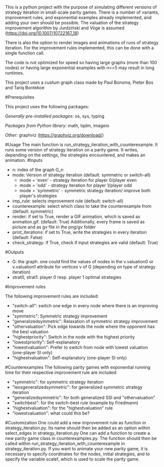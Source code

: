 This is a python project with the purpose of 
simulating different versions of strategy iteration 
in small-scale parity games. There is a number 
of variants, improvement rules, and exponential examples
already implemented, 
and adding your own should be possible. The valuation of 
the strategy improvement algorithm by Jurdziński and Vöge
is assumed (https://doi.org/10.1007/10722167_18)

There is also the option to render images and animations
of runs of strategy iteration. For the improvement rules implemented,
this can be done with a single function call.

The code is not optimized for speed so having large graphs
(more than 100 nodes) or having large exponential examples
with n>=5 may result in long runtimes.

This project uses a custum graph class made by 
Paul Bonsma, Pieter Bos and Tariq Bontekoe

#Prerequisites

This project uses the following packages:

*Generally pre-installed packages:*
os, sys, typing

*Packages from Python library:*
math, tqdm, imageio

*Other:*
graphviz (https://graphviz.org/download/)

#Usage
The main function is run_strategy_iteration_with_counterexample.
It runs some version of strategy iteration on a parity game.
It writes, depending on the settings, the strategies encountered, and makes an animation.
#Inputs
- n: index of the graph G_n
- mode: Version of strategy iteration (default: symmetric or switch-all)
  - mode = 'even' - strategy iteration for player 0/player even 
  - mode = 'odd' - strategy iteration for player 1/player odd 
  - mode = 'symmetric' - symmetric strategy iteration/ improve both player's strategies
- imp_rule: selects improvement rule (default: switch-all)
- counterexample: select which class to take the counterexample from (default: symmetric)
- render: if set to True, render a GIF animation, which is saved as animation.gif. (default: True)
               Additionally, every frame is saved as picture and as gv file in the png/gv folder
- print_iterations: if set to True, write the strategies in every iteration (default: False)
- check_strategy: if True, check if input strategies are valid (default: True)

#Outputs
- G: the graph. one could find the values of nodes in the
        v.valuation0 or v.valuation1 attribute for vertices v of G 
         (depending on type of strategy iteration)
- strat0, strat1: player 0 resp. player 1 optimal strategies

#Improvement rules

The following improvement rules are included:
- "switch-all": switch one edge in every node where there is an improving move
- "symmetric": Symmetric strategy improvement
- "generalizedsymmetric": Relaxation of symmetric strategy improvement
- "othervaluation": Pick edge towards the node where the opponent has the best valuation
- "highestpriority": Switch in the node with the highest priority
- "lowestpriority": Self-explanatory
- "lowestvaluation": Prefer to switch from node with lowest valuation (one-player SI only)
- "highestvaluation": Self-explanatory (one-player SI only)

#Counterexamples
The following parity games with exponential 
running time for their respective improvement 
rule are included:
- "symmetric": for symmetric strategy iteration
- "lessgeneralizedsymmetric": for generalized symmetric strategy iteration
- "generalizedsymmetric": for both generalized SSI and "othervaluation"
- "switchbest": for the switch-best rule (example by Friedmann)
- "highestvaluation": for the "highestvaluation" rule
- "lowestvaluation": what could this be?

#Customization
One could add a new improvement rule as function 
in strategy_iteration.py. Its name should then be added as an
option within select_edges in strategy_iteration.py
One can add a function to create a new parity game class 
in counterexamples.py. The function should then be called
within run_strategy_iteration_with_counterexample in 
strategy_iteration.py. If you want to animate your new parity game, 
it is necessary to specify coordinates for the nodes, initial strategies,
and to specify the variable scalef, which is used to scale
the parity game.